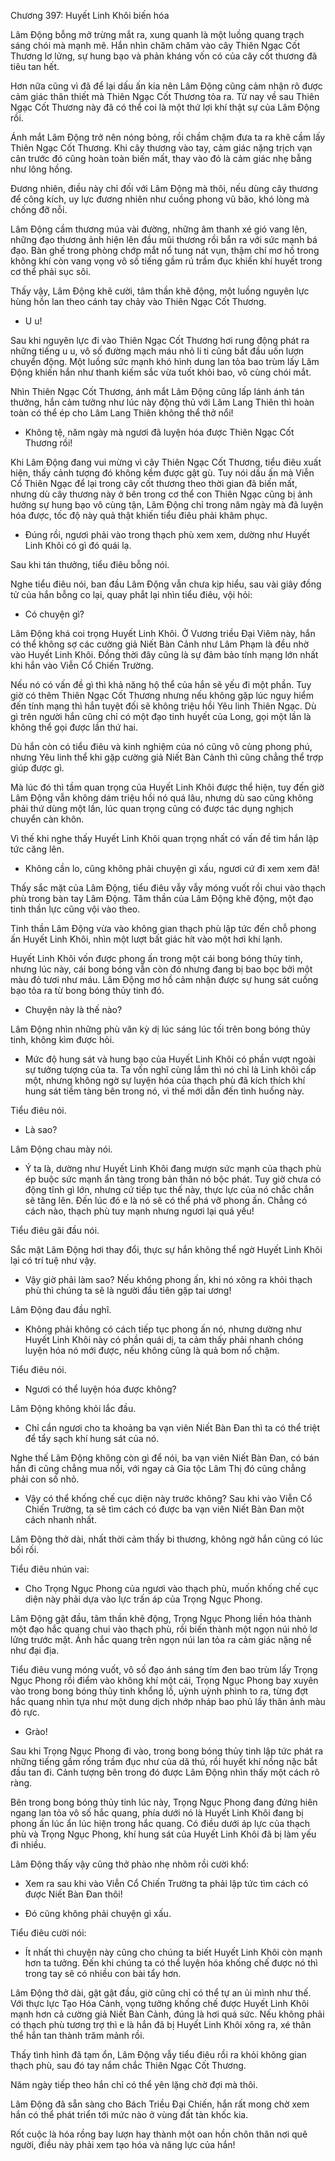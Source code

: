 




Chương 397: Huyết Linh Khôi biến hóa


Lâm Động bỗng mở trừng mắt ra, xung quanh là một luồng quang trạch sáng chói mà mạnh mẽ. Hắn nhìn chăm chăm vào cây Thiên Ngạc Cốt Thương lơ lửng, sự hung bạo và phản kháng vốn có của cây cốt thương đã tiêu tan hết.

Hơn nữa cũng vì đã để lại dấu ấn kia nên Lâm Động cũng cảm nhận rõ được cảm giác thân thiết mà Thiên Ngạc Cốt Thương tỏa ra. Từ nay về sau Thiên Ngạc Cốt Thương này đã có thể coi là một thứ lợi khí thật sự của Lâm Động rồi.

Ánh mắt Lâm Động trở nên nóng bỏng, rồi chầm chậm đưa ta ra khẽ cầm lấy Thiên Ngạc Cốt Thương. Khi cây thương vào tay, cảm giác nặng trịch vạn cân trước đó cũng hoàn toàn biến mất, thay vào đó là cảm giác nhẹ bẫng như lông hồng.

Đương nhiên, điều này chỉ đối với Lâm Động mà thôi, nếu dùng cây thương để công kích, uy lực đương nhiên như cuồng phong vũ bão, khó lòng mà chống đỡ nỗi.

Lâm Động cầm thương múa vài đường, những âm thanh xé gió vang lên, những đạo thương ảnh hiện lên đầu mũi thương rồi bắn ra với sức mạnh bá đạo. Bàn ghế trong phòng chớp mắt nổ tung nát vụn, thậm chí mơ hồ trong không khí còn vang vọng vô số tiếng gầm rú trầm đục khiến khí huyết trong cơ thể phải sục sôi.

Thấy vậy, Lâm Động khẽ cười, tâm thần khẽ động, một luồng nguyên lực hùng hồn lan theo cánh tay chảy vào Thiên Ngạc Cốt Thương.

- U u!

Sau khi nguyên lực đi vào Thiên Ngạc Cốt Thương hơi rung động phát ra những tiếng u u, vô số đường mạch máu nhỏ li ti cũng bắt đầu uốn lượn chuyển động. Một luồng sức mạnh khó hình dung lan tỏa bao trùm lấy Lâm Động khiến hắn như thanh kiếm sắc vừa tuốt khỏi bao, vô cùng chói mắt.

Nhìn Thiên Ngạc Cốt Thương, ánh mắt Lâm Động cũng lấp lánh ánh tán thưởng, hắn cảm tưởng như lúc này động thủ với Lâm Lang Thiên thì hoàn toàn có thể ép cho Lâm Lang Thiên không thể thở nổi!

- Không tệ, năm ngày mà ngươi đã luyện hóa được Thiên Ngạc Cốt Thương rồi!

Khi Lâm Động đang vui mừng vì cây Thiên Ngạc Cốt Thương, tiểu điêu xuất hiện, thấy cảnh tượng đó không kềm được gật gù. Tuy nói dấu ấn mà Viễn Cổ Thiên Ngạc để lại trong cây cốt thương theo thời gian đã biến mất, nhưng dù cây thương này ở bên trong cơ thể con Thiên Ngạc cũng bị ảnh hưởng sự hung bạo vô cùng tận, Lâm Động chỉ trong năm ngày mà đã luyện hóa được, tốc độ này quả thật khiến tiểu điêu phải khâm phục.

- Đúng rồi, ngươi phải vào trong thạch phù xem xem, dường như Huyết Linh Khôi có gì đó quái lạ.

Sau khi tán thưởng, tiểu điêu bỗng nói.

Nghe tiểu điêu nói, ban đầu Lâm Động vẫn chưa kịp hiểu, sau vài giây đồng tử của hắn bỗng co lại, quay phắt lại nhìn tiểu điêu, vội hỏi:

- Có chuyện gì?

Lâm Động khá coi trọng Huyết Linh Khôi. Ở Vương triều Đại Viêm này, hắn có thể không sợ các cường giả Niết Bàn Cảnh như Lâm Phạm là đều nhờ vào Huyết Linh Khôi. Đồng thời đây cũng là sự đảm bảo tính mạng lớn nhất khi hắn vào Viễn Cổ Chiến Trường.

Nếu nó có vấn đề gì thì khả năng hộ thể của hắn sẽ yếu đi một phần. Tuy giờ có thêm Thiên Ngạc Cốt Thương nhưng nếu không gặp lúc nguy hiểm đến tính mạng thì hắn tuyệt đối sẽ không triệu hồi Yêu linh Thiên Ngạc. Dù gì trên người hắn cũng chỉ có một đạo tinh huyết của Long, gọi một lần là không thể gọi được lần thứ hai.

Dù hắn còn có tiểu điêu và kinh nghiệm của nó cũng vô cùng phong phú, nhưng Yêu linh thể khi gặp cường giả Niết Bàn Cảnh thì cũng chẳng thể trợp giúp được gì.

Mà lúc đó thì tầm quan trọng của Huyết Linh Khôi được thể hiện, tuy đến giờ Lâm Động vẫn không dám triệu hồi nó quá lâu, nhưng dù sao cũng không phải thứ dùng một lần, lúc quan trọng cũng có được tác dụng nghịch chuyển càn khôn.

Vì thế khi nghe thấy Huyết Linh Khôi quan trọng nhất có vấn đề tim hắn lập tức căng lên.

- Không cần lo, cũng không phải chuyện gì xấu, ngươi cứ đi xem xem đã!

Thấy sắc mặt của Lâm Động, tiểu điêu vẫy vẫy móng vuốt rồi chui vào thạch phù trong bàn tay Lâm Động. Tâm thần của Lâm Động khẽ động, một đạo tinh thần lực cũng vội vào theo.

Tinh thần Lâm Động vừa vào không gian thạch phù lập tức đến chỗ phong ấn Huyết Linh Khôi, nhìn một lượt bất giác hít vào một hơi khí lạnh.

Huyết Linh Khôi vốn được phong ấn trong một cái bong bóng thủy tinh, nhưng lúc này, cái bong bóng vẫn còn đó nhưng đang bị bao bọc bởi một màu đỏ tươi như máu. Lâm Động mơ hồ cảm nhận được sự hung sát cuồng bạo tỏa ra từ bong bóng thủy tinh đó.

- Chuyện này là thế nào?

Lâm Động nhìn những phù văn kỳ dị lúc sáng lúc tối trên bong bóng thủy tinh, không kìm được hỏi.

- Mức độ hung sát và hung bạo của Huyết Linh Khôi có phần vượt ngoài sự tưởng tượng của ta. Ta vốn nghĩ cùng lắm thì nó chỉ là Linh khôi cấp một, nhưng không ngờ sự luyện hóa của thạch phù đã kích thích khí hung sát tiềm tàng bên trong nó, vì thế mới dẫn đến tình huống này.

Tiểu điêu nói.

- Là sao?

Lâm Động chau mày nói.

- Ý ta là, dường như Huyết Linh Khôi đang mượn sức mạnh của thạch phù ép buộc sức mạnh ẩn tàng trong bản thân nó bộc phát. Tuy giờ chưa có động tĩnh gì lớn, nhưng cứ tiếp tục thế này, thực lực của nó chắc chắn sẽ tăng lên. Đến lúc đó e là nó sẽ có thể phá vỡ phong ấn. Chẳng có cách nào, thạch phù tuy mạnh nhưng ngươi lại quá yếu!

Tiểu điêu gãi đầu nói.

Sắc mặt Lâm Động hơi thay đổi, thực sự hắn không thể ngờ Huyết Linh Khôi lại có trí tuệ như vậy.

- Vậy giờ phải làm sao? Nếu không phong ấn, khi nó xông ra khỏi thạch phù thì chúng ta sẽ là người đầu tiên gặp tai ương!

Lâm Động đau đầu nghĩ.

- Không phải không có cách tiếp tục phong ấn nó, nhưng dường như Huyết Linh Khôi này có phần quái dị, ta cảm thấy phải nhanh chóng luyện hóa nó mới được, nếu không cũng là quả bom nổ chậm.

Tiểu điêu nói.

- Ngươi có thể luyện hóa được không?

Lâm Động không khỏi lắc đầu.

- Chỉ cần ngươi cho ta khoảng ba vạn viên Niết Bàn Đan thì ta có thể triệt để tẩy sạch khí hung sát của nó.

Nghe thế Lâm Động không còn gì để nói, ba vạn viên Niết Bàn Đan, có bán hắn đi cũng chẳng mua nổi, với ngay cả Gia tộc Lâm Thị đó cũng chẳng phải con số nhỏ.

- Vậy có thể khống chế cục diện này trước không? Sau khi vào Viễn Cổ Chiến Trường, ta sẽ tìm cách có được ba vạn viên Niết Bàn Đan một cách nhanh nhất.

Lâm Động thở dài, nhất thời cảm thấy bi thương, không ngờ hắn cũng có lúc bối rối.

Tiểu điêu nhún vai:

- Cho Trọng Ngục Phong của ngươi vào thạch phù, muốn khống chế cục diện này phải dựa vào lực trấn áp của Trọng Ngục Phong.

Lâm Động gật đầu, tâm thần khẽ động, Trọng Ngục Phong liền hóa thành một đạo hắc quang chui vào thạch phù, rồi biến thành một ngọn núi nhỏ lơ lửng trước mặt. Ánh hắc quang trên ngọn núi lan tỏa ra cảm giác nặng nề như đại địa.

Tiểu điêu vung móng vuốt, vô số đạo ánh sáng tím đen bao trùm lấy Trọng Ngục Phong rồi điểm vào không khí một cái, Trọng Ngục Phong bay xuyên vào trong bong bóng thủy tinh khổng lồ, uỳnh uỳnh phình to ra, từng đợt hắc quang nhìn tựa như một dung dịch nhớp nháp bao phủ lấy thân ảnh màu đỏ rực.

- Grào!

Sau khi Trọng Ngục Phong đi vào, trong bong bóng thủy tinh lập tức phát ra những tiếng gầm rống trầm đục như của dã thú, rồi huyết khí nồng nặc bắt đầu tan đi. Cảnh tượng bên trong đó được Lâm Động nhìn thấy một cách rõ ràng.

Bên trong bong bóng thủy tinh lúc này, Trọng Ngục Phong đang đứng hiên ngang lan tỏa vô số hắc quang, phía dưới nó là Huyết Linh Khôi đang bị phong ấn lúc ẩn lúc hiện trong hắc quang. Có điều dưới áp lực của thạch phù và Trọng Ngục Phong, khí hung sát của Huyết Linh Khôi đã bị làm yếu đi nhiều.

Lâm Động thấy vậy cũng thở phào nhẹ nhõm rồi cười khổ:

- Xem ra sau khi vào Viễn Cổ Chiến Trường ta phải lập tức tìm cách có được Niết Bàn Đan thôi!

- Đó cũng không phải chuyện gì xấu.

Tiểu điêu cười nói:

- Ít nhất thì chuyện này cũng cho chúng ta biết Huyết Linh Khôi còn mạnh hơn ta tưởng. Đến khi chúng ta có thể luyện hóa khống chế được nó thì trong tay sẽ có nhiều con bài tẩy hơn.

Lâm Động thở dài, gật gật đầu, giờ cũng chỉ có thể tự an ủi mình như thế. Với thực lực Tạo Hóa Cảnh, vọng tưởng khống chế được Huyết Linh Khôi mạnh hơn cả cường giả Niết Bàn Cảnh, đúng là hơi quá sức. Nếu không phải có thạch phù tương trợ thì e là hắn đã bị Huyết Linh Khôi xông ra, xé thân thể hắn tan thành trăm mảnh rồi.

Thấy tình hình đã tạm ổn, Lâm Động vẫy tiểu điêu rồi ra khỏi không gian thạch phù, sau đó tay nắm chắc Thiên Ngạc Cốt Thương.

Năm ngày tiếp theo hắn chỉ có thể yên lặng chờ đợi mà thôi.

Lâm Động đã sẵn sàng cho Bách Triều Đại Chiến, hắn rất mong chờ xem hắn có thể phát triển tới mức nào ở vùng đất tàn khốc kia.

Rốt cuộc là hóa rồng bay lượn hay thành một oan hồn chôn thân nơi quê người, điều này phải xem tạo hóa và năng lực của hắn!




